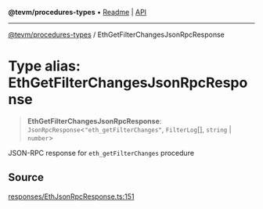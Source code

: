 **@tevm/procedures-types** • [Readme](../README.md) \| [API](../globals.md)

***

[@tevm/procedures-types](../README.md) / EthGetFilterChangesJsonRpcResponse

# Type alias: EthGetFilterChangesJsonRpcResponse

> **EthGetFilterChangesJsonRpcResponse**: `JsonRpcResponse`\<`"eth_getFilterChanges"`, `FilterLog`[], `string` \| `number`\>

JSON-RPC response for `eth_getFilterChanges` procedure

## Source

[responses/EthJsonRpcResponse.ts:151](https://github.com/evmts/tevm-monorepo/blob/main/packages/procedures-types/src/responses/EthJsonRpcResponse.ts#L151)
